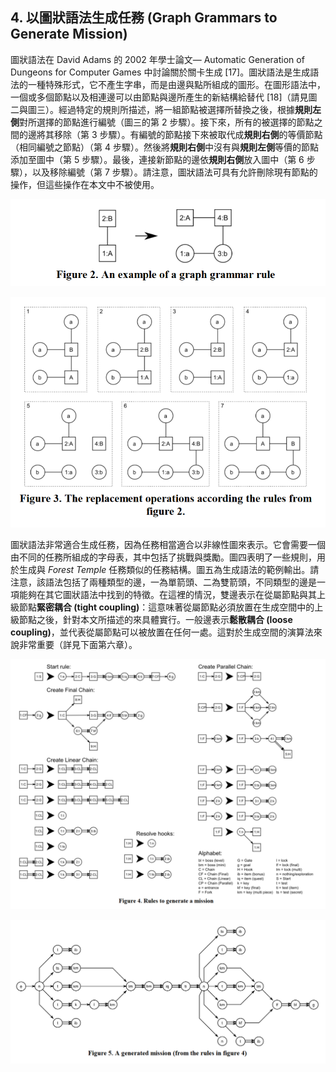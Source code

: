## 4. 以圖狀語法生成任務 (Graph Grammars to Generate Mission)

圖狀語法在 David Adams 的 2002 年學士論文— Automatic Generation of Dungeons for Computer Games 中討論關於關卡生成 [17]。圖狀語法是生成語法的一種特殊形式，它不產生字串，而是由邊與點所組成的圖形。在圖形語法中，一個或多個節點以及相連邊可以由節點與邊所產生的新結構給替代 [18]（請見圖二與圖三）。經過特定的規則所描述，將一組節點被選擇所替換之後，根據**規則左側**對所選擇的節點進行編號（圖三的第 2 步驟）。接下來，所有的被選擇的節點之間的邊將其移除（第 3 步驟）。有編號的節點接下來被取代成**規則右側**的等價節點（相同編號之節點）（第 4 步驟）。然後將**規則右側**中沒有與**規則左側**等價的節點添加至圖中（第 5 步驟）。最後，連接新節點的邊依**規則右側**放入圖中（第 6 步驟），以及移除編號（第 7 步驟）。請注意，圖狀語法可具有允許刪除現有節點的操作，但這些操作在本文中不被使用。

![](./img/02.png)

![](./img/03.png)

圖狀語法非常適合生成任務，因為任務相當適合以非線性圖來表示。它會需要一個由不同的任務所組成的字母表，其中包括了挑戰與獎勵。圖四表明了一些規則，用於生成與 *Forest Temple* 任務類似的任務結構。圖五為生成語法的範例輸出。請注意，該語法包括了兩種類型的邊，一為單箭頭、二為雙箭頭，不同類型的邊是一項能夠在其它圖狀語法中找到的特徵。在這裡的情況，雙邊表示在從屬節點與其上級節點**緊密耦合 (tight coupling)**：這意味著從屬節點必須放置在生成空間中的上級節點之後，針對本文所描述的來具體實行。一般邊表示**鬆散耦合 (loose coupling)**，並代表從屬節點可以被放置在任何一處。這對於生成空間的演算法來說非常重要（詳見下面第六章）。

![](./img/04.png)

![](./img/05.png)
